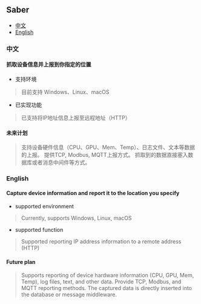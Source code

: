 ## Saber

- [中文](#中文)
- [English](#English)

### 中文

#### 抓取设备信息并上报到你指定的位置

- 支持环境

> 目前支持 Windows、Linux、macOS

- 已实现功能

> 已支持将IP地址信息上报至远程地址（HTTP）

#### 未来计划

> 支持设备硬件信息（CPU、GPU、Mem、Temp）、日志文件、文本等数据的上报。
> 提供TCP, Modbus, MQTT上报方式。
> 抓取到的数据直接塞入数据库或者消息中间件等方式。

### English

#### Capture device information and report it to the location you specify

- supported environment

> Currently, supports Windows, Linux, macOS

- supported function

> Supported reporting IP address information to a remote address (HTTP)

#### Future plan

> Supports reporting of device hardware information (CPU, GPU, Mem, Temp), log files, text, and other data. Provide TCP,
> Modbus, and MQTT reporting methods.
> The captured data is directly inserted into the database or message middleware.
